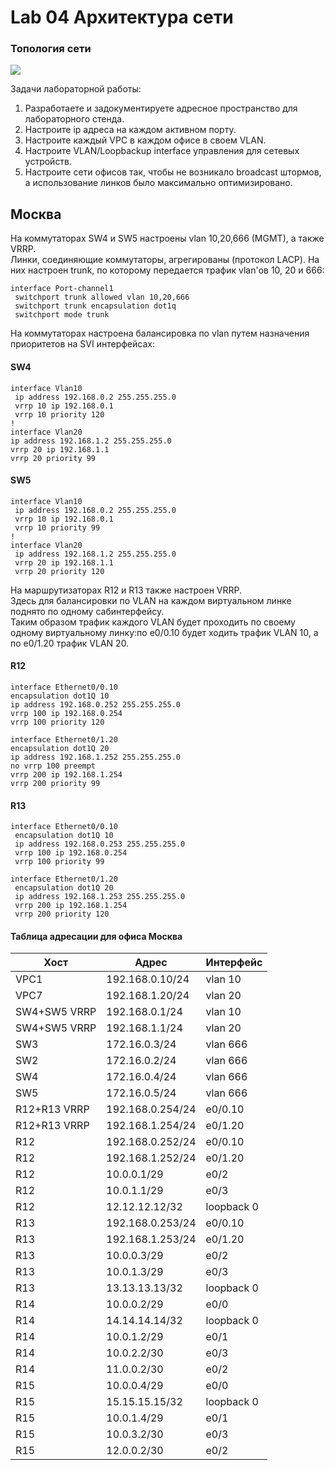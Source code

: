 # Lab 04 Архитектура сети

### Топология сети
<image src="scheme.png">

Задачи лабораторной работы:  
1. Разработаете и задокументируете адресное пространство для лабораторного стенда.  
2. Настроите ip адреса на каждом активном порту.    
3. Настроите каждый VPC в каждом офисе в своем VLAN.  
4. Настроите VLAN/Loopbackup interface управления для сетевых устройств.  
5. Настроите сети офисов так, чтобы не возникало broadcast штормов, а использование линков было максимально оптимизировано. 

## Москва  

На коммутаторах SW4 и SW5 настроены vlan 10,20,666 (MGMT), а также VRRP.  
Линки, соединяющие коммутаторы, агрегированы (протокол LACP). 
На них настроен trunk, по которому передается трафик vlan'ов 10, 20 и 666:
```
interface Port-channel1
 switchport trunk allowed vlan 10,20,666
 switchport trunk encapsulation dot1q
 switchport mode trunk
```
На коммутаторах настроена балансировка по vlan путем назначения приоритетов на SVI интерфейсах:  

#### SW4  
```
interface Vlan10
 ip address 192.168.0.2 255.255.255.0 
 vrrp 10 ip 192.168.0.1  
 vrrp 10 priority 120  
!  
interface Vlan20  
ip address 192.168.1.2 255.255.255.0  
vrrp 20 ip 192.168.1.1  
vrrp 20 priority 99       
```
#### SW5  
```
interface Vlan10  
 ip address 192.168.0.2 255.255.255.0  
 vrrp 10 ip 192.168.0.1  
 vrrp 10 priority 99  
!
interface Vlan20  
 ip address 192.168.1.2 255.255.255.0  
 vrrp 20 ip 192.168.1.1  
 vrrp 20 priority 120
 ```
 
На маршрутизаторах R12 и R13 также настроен VRRP.  
Здесь для балансировки по VLAN на каждом виртуальном линке поднято по одному сабинтерфейсу.  
Таким образом трафик каждого VLAN будет проходить по своему одному виртуальному линку:по e0/0.10 будет ходить трафик VLAN 10, а по e0/1.20 трафик VLAN 20.


#### R12
 ```
 interface Ethernet0/0.10
 encapsulation dot1Q 10
 ip address 192.168.0.252 255.255.255.0
 vrrp 100 ip 192.168.0.254
 vrrp 100 priority 120

interface Ethernet0/1.20
 encapsulation dot1Q 20
 ip address 192.168.1.252 255.255.255.0
 no vrrp 100 preempt
 vrrp 200 ip 192.168.1.254
 vrrp 200 priority 99
 ```
 
#### R13
``` 
interface Ethernet0/0.10
 encapsulation dot1Q 10
 ip address 192.168.0.253 255.255.255.0
 vrrp 100 ip 192.168.0.254
 vrrp 100 priority 99

interface Ethernet0/1.20
 encapsulation dot1Q 20
 ip address 192.168.1.253 255.255.255.0
 vrrp 200 ip 192.168.1.254
 vrrp 200 priority 120
``` 


#### Таблица адресации для офиса Москва
|     Хост     |  Адрес                 | Интерфейс         |
|--------------|------------------------|-------------------| 
|VPC1          |192.168.0.10/24         | vlan 10           |
|VPC7          |192.168.1.20/24         | vlan 20           |
|SW4+SW5 VRRP  |192.168.0.1/24          | vlan 10            |
|SW4+SW5 VRRP  |192.168.1.1/24          | vlan 20            |
|SW3           |172.16.0.3/24          | vlan 666           |
|SW2           |172.16.0.2/24          | vlan 666           |
|SW4           |172.16.0.4/24          | vlan 666           |
|SW5           |172.16.0.5/24          | vlan 666           |
|R12+R13 VRRP  |192.168.0.254/24          | e0/0.10            |
|R12+R13 VRRP  |192.168.1.254/24          | e0/1.20            |
|R12           |192.168.0.252/24          | e0/0.10            |
|R12           |192.168.1.252/24          | e0/1.20            |
|R12           |10.0.0.1/29          |e0/2             |
|R12           |10.0.1.1/29          |e0/3             |
|R12           |12.12.12.12/32          |  loopback 0           |
|R13           |192.168.0.253/24          | e0/0.10            |
|R13           |192.168.1.253/24          | e0/1.20            |
|R13           |10.0.0.3/29          |e0/2             |
|R13           | 10.0.1.3/29         |e0/3             |
|R13           |13.13.13.13/32          |   loopback 0          |
|R14           |10.0.0.2/29          |e0/0             |
|R14           |14.14.14.14/32          |loopback 0             |
|R14           |10.0.1.2/29        |e0/1             |
|R14           |10.0.2.2/30        |e0/3             |
|R14           |11.0.0.2/30        |e0/2             |
|R15           |10.0.0.4/29          |e0/0             |
|R15           |15.15.15.15/32          |loopback 0             |
|R15           |10.0.1.4/29        |e0/1             |
|R15           |10.0.3.2/30        |e0/3             |
|R15           |12.0.0.2/30        |e0/2             |

















